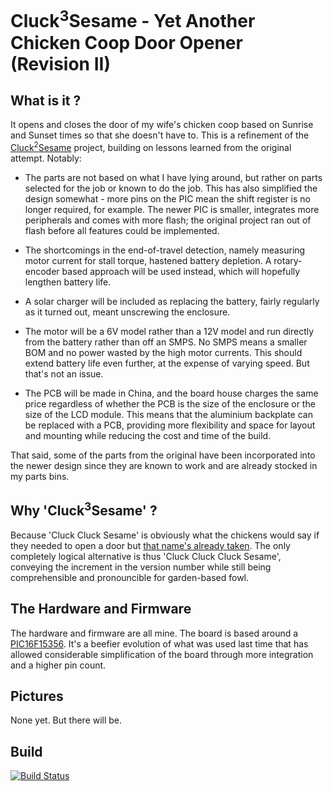 # Cluck<sup>3</sup>Sesame - Yet Another Chicken Coop Door Opener (Revision II)

## What is it ?
It opens and closes the door of my wife's chicken coop based on Sunrise and
Sunset times so that she doesn't have to.  This is a refinement of the
[Cluck<sup>2</sup>Sesame](https://github.com/pete-restall/Cluck2Sesame/)
project, building on lessons learned from the original attempt.  Notably:

 - The parts are not based on what I have lying around, but rather on parts
   selected for the job or known to do the job.  This has also simplified the
   design somewhat - more pins on the PIC mean the shift register is no longer
   required, for example.  The newer PIC is smaller, integrates more
   peripherals and comes with more flash; the original project ran out of
   flash before all features could be implemented.

 - The shortcomings in the end-of-travel detection, namely measuring motor
   current for stall torque, hastened battery depletion.  A rotary-encoder
   based approach will be used instead, which will hopefully lengthen battery
   life.

 - A solar charger will be included as replacing the battery, fairly regularly
   as it turned out, meant unscrewing the enclosure.

 - The motor will be a 6V model rather than a 12V model and run directly from 
   the battery rather than off an SMPS.  No SMPS means a smaller BOM and no
   power wasted by the high motor currents.  This should extend battery life
   even further, at the expense of varying speed.  But that's not an issue.

 - The PCB will be made in China, and the board house charges the same price
   regardless of whether the PCB is the size of the enclosure or the size of
   the LCD module.  This means that the aluminium backplate can be replaced
   with a PCB, providing more flexibility and space for layout and mounting
   while reducing the cost and time of the build.

That said, some of the parts from the original have been incorporated into
the newer design since they are known to work and are already stocked in my
parts bins.

## Why 'Cluck<sup>3</sup>Sesame' ?
Because 'Cluck Cluck Sesame' is obviously what the chickens would say if
they needed to open a door but
[that name's already taken](https://github.com/pete-restall/Cluck2Sesame/).
The only completely logical alternative is thus 'Cluck Cluck Cluck Sesame',
conveying the increment in the version number while still being comprehensible
and pronouncible for garden-based fowl.

## The Hardware and Firmware
The hardware and firmware are all mine.  The board is based around a
[PIC16F15356](doc/datasheets/mcu/PIC16F15356.pdf).  It's a beefier evolution
of what was used last time that has allowed considerable simplification of the
board through more integration and a higher pin count.

## Pictures
None yet.  But there will be.

## Build
[![Build Status](https://github.com/pete-restall/Cluck3Sesame/actions/workflows/cluck2sesame.yml/badge.svg)](https://github.com/pete-restall/Cluck3Sesame/actions/workflows/cluck2sesame.yml)
